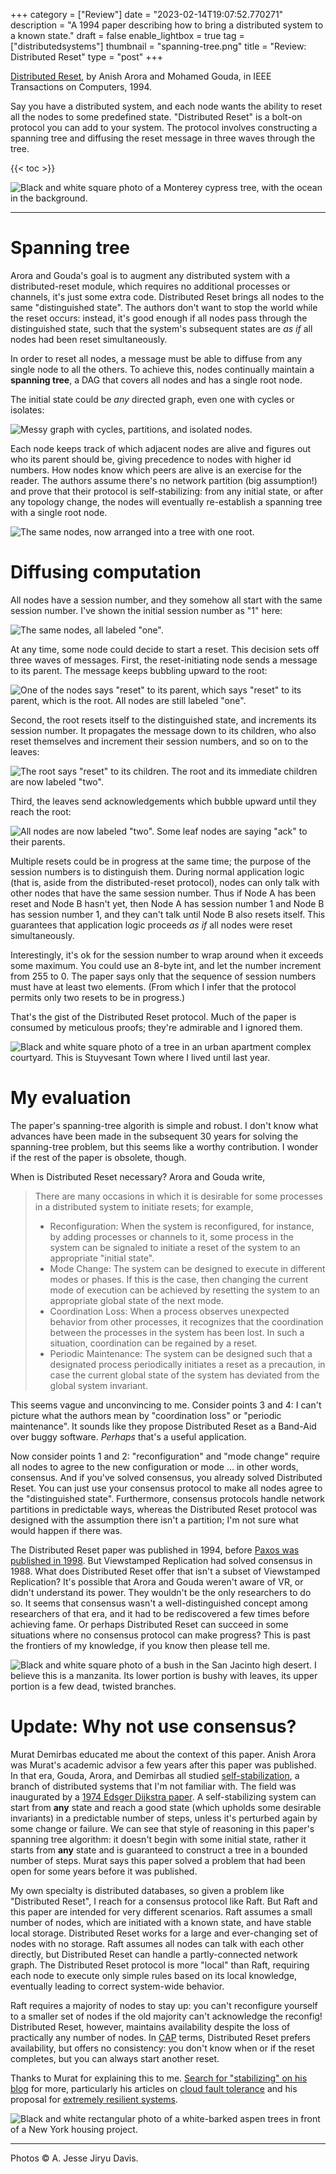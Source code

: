 +++
category = ["Review"]
date = "2023-02-14T19:07:52.770271"
description = "A 1994 paper describing how to bring a distributed system to a known state."
draft = false
enable_lightbox = true
tag = ["distributedsystems"]
thumbnail = "spanning-tree.png"
title = "Review: Distributed Reset"
type = "post"
+++

[Distributed Reset](http://ieeexplore.ieee.org/document/312126/), by Anish Arora and Mohamed Gouda, in IEEE Transactions on Computers, 1994.

Say you have a distributed system, and each node wants the ability to reset all the nodes to some predefined state. "Distributed Reset" is a bolt-on protocol you can add to your system. The protocol involves constructing a spanning tree and diffusing the reset message in three waves through the tree.

{{< toc >}}

![Black and white square photo of a Monterey cypress tree, with the ocean in the background.](7863159758_e0d81cc6b1_o.jpg)

***

# Spanning tree

Arora and Gouda's goal is to augment any distributed system with a distributed-reset module, which requires no additional processes or channels, it's just some extra code. Distributed Reset brings all nodes to the same "distinguished state". The authors don't want to stop the world while the reset occurs: instead, it's good enough if all nodes pass through the distinguished state, such that the system's subsequent states are *as if* all nodes had been reset simultaneously.

In order to reset all nodes, a message must be able to diffuse from any single node to all the others. To achieve this, nodes continually maintain a **spanning tree**, a DAG that covers all nodes and has a single root node.

The initial state could be *any* directed graph, even one with cycles or isolates:

![Messy graph with cycles, partitions, and isolated nodes.](initial-tree.png)

Each node keeps track of which adjacent nodes are alive and figures out who its parent should be, giving precedence to nodes with higher id numbers. How nodes know which peers are alive is an exercise for the reader. The authors assume there's no network partition (big assumption!) and prove that their protocol is self-stabilizing: from any initial state, or after any topology change, the nodes will eventually re-establish a spanning tree with a single root node.

![The same nodes, now arranged into a tree with one root.](spanning-tree.png)

# Diffusing computation

All nodes have a session number, and they somehow all start with the same session number. I've shown the initial session number as "1" here:

![The same nodes, all labeled "one".](session-numbers.png)

At any time, some node could decide to start a reset. This decision sets off three waves of messages. First, the reset-initiating node sends a message to its parent. The message keeps bubbling upward to the root:

![One of the nodes says "reset" to its parent, which says "reset" to its parent, which is the root. All nodes are still labeled "one".](wave-1.png)

Second, the root resets itself to the distinguished state, and increments its session number. It propagates the message down to its children, who also reset themselves and increment their session numbers, and so on to the leaves:

![The root says "reset" to its children. The root and its immediate children are now labeled "two".](wave-2.png)

Third, the leaves send acknowledgements which bubble upward until they reach the root:

![All nodes are now labeled "two". Some leaf nodes are saying "ack" to their parents.](wave-3.png)

Multiple resets could be in progress at the same time; the purpose of the session numbers is to distinguish them. During normal application logic (that is, aside from the distributed-reset protocol), nodes can only talk with other nodes that have the same session number. Thus if Node A has been reset and Node B hasn't yet, then Node A has session number 1 and Node B has session number 1, and they can't talk until Node B also resets itself. This guarantees that application logic proceeds *as if* all nodes were reset simultaneously.

Interestingly, it's ok for the session number to wrap around when it exceeds some maximum. You could use an 8-byte int, and let the number increment from 255 to 0. The paper says only that the sequence of session numbers must have at least two elements. (From which I infer that the protocol permits only two resets to be in progress.)

That's the gist of the Distributed Reset protocol. Much of the paper is consumed by meticulous proofs; they're admirable and I ignored them.

![Black and white square photo of a tree in an urban apartment complex courtyard. This is Stuyvesant Town where I lived until last year.](9061068839_d721f822ef_6k.jpg)

# My evaluation

The paper's spanning-tree algorith is simple and robust. I don't know what advances have been made in the subsequent 30 years for solving the spanning-tree problem, but this seems like a worthy contribution. I wonder if the rest of the paper is obsolete, though.

When is Distributed Reset necessary? Arora and Gouda write,

> There are many occasions in which it is desirable for some processes in a distributed system to initiate resets; for example,
> * Reconfiguration: When the system is reconfigured, for instance, by adding processes or channels to it, some process in the system can be signaled to initiate a reset of the system to an appropriate "initial state".
> * Mode Change: The system can be designed to execute in different modes or phases. If this is the case, then changing the current mode of execution can be achieved by resetting the system to an appropriate global state of the next mode.
> * Coordination Loss: When a process observes unexpected behavior from other processes, it recognizes that the coordination between the processes in the system has been lost. In such a situation, coordination can be regained by a reset.
> * Periodic Maintenance: The system can be designed such that a designated process periodically initiates a reset as a precaution, in case the current global state of the system has deviated from the global system invariant.

This seems vague and unconvincing to me. Consider points 3 and 4: I can't picture what the authors mean by "coordination loss" or "periodic maintenance". It sounds like they propose Distributed Reset as a Band-Aid over buggy software. _Perhaps_ that's a useful application.

Now consider points 1 and 2: "reconfiguration" and "mode change" require all nodes to agree to the new configuration or mode ... in other words, consensus. And if you've solved consensus, you already solved Distributed Reset. You can just use your consensus protocol to make all nodes agree to the "distinguished state". Furthermore, consensus protocols handle network partitions in predictable ways, whereas the Distributed Reset protocol was designed with the assumption there isn't a partition; I'm not sure what would happen if there was.

The Distributed Reset paper was published in 1994, before [Paxos was published in 1998](http://lamport.azurewebsites.net/pubs/pubs.html?from=https://research.microsoft.com/en-us/um/people/lamport/pubs/pubs.html&type=path#lamport-paxos). But Viewstamped Replication had solved consensus in 1988. What does Distributed Reset offer that isn't a subset of Viewstamped Replication? It's possible that Arora and Gouda weren't aware of VR, or didn't understand its power. They wouldn't be the only researchers to do so. It seems that consensus wasn't a well-distinguished concept among researchers of that era, and it had to be rediscovered a few times before achieving fame. Or perhaps Distributed Reset can succeed in some situations where no consensus protocol can make progress? This is past the frontiers of my knowledge, if you know then please tell me. 

![Black and white square photo of a bush in the San Jacinto high desert. I believe this is a manzanita. Its lower portion is bushy with leaves, its upper portion is a few dead, twisted branches.](44126679582_6881a6f396_o.jpg)

# Update: Why not use consensus?

Murat Demirbas educated me about the context of this paper. Anish Arora was Murat's academic advisor a few years after this paper was published. In that era, Gouda, Arora, and Demirbas all studied [self-stabilization](https://en.wikipedia.org/wiki/Self-stabilization), a branch of distributed systems that I'm not familiar with. The field was inaugurated by a [1974 Edsger Dijkstra paper](https://www.cs.utexas.edu/~EWD/ewd04xx/EWD426.PDF). A self-stabilizing system can start from **any** state and reach a good state (which upholds some desirable invariants) in a predictable number of steps, unless it's perturbed again by some change or failure. We can see that style of reasoning in this paper's spanning tree algorithm: it doesn't begin with some initial state, rather it starts from **any** state and is guaranteed to construct a tree in a bounded number of steps. Murat says this paper solved a problem that had been open for some years before it was published.

My own specialty is distributed databases, so given a problem like "Distributed Reset", I reach for a consensus protocol like Raft. But Raft and this paper are intended for very different scenarios. Raft assumes a small number of nodes, which are initiated with a known state, and have stable local storage. Distributed Reset works for a large and ever-changing set of nodes with no storage. Raft assumes all nodes can talk with each other directly, but Distributed Reset can handle a partly-connected network graph. The Distributed Reset protocol is more "local" than Raft, requiring each node to execute only simple rules based on its local knowledge, eventually leading to correct system-wide behavior.

Raft requires a majority of nodes to stay up: you can't reconfigure yourself to a smaller set of nodes if the old majority can't acknowledge the reconfig! Distributed Reset, however, maintains availability despite the loss of practically any number of nodes. In [CAP](https://en.wikipedia.org/wiki/CAP_theorem) terms, Distributed Reset prefers availability, but offers no consistency: you don't know when or if the reset completes, but you can always start another reset.  

Thanks to Murat for explaining this to me. [Search for "stabilizing" on his blog](https://muratbuffalo.blogspot.com/search?q=stabilizing) for more, particularly his articles on [cloud fault tolerance](https://muratbuffalo.blogspot.com/2017/08/cloud-fault-tolerance.html) and his proposal for [extremely resilient systems](https://muratbuffalo.blogspot.com/2015/08/new-directions-for-distributed-systems.html).

![Black and white rectangular photo of a white-barked aspen trees in front of a New York housing project.](3430058280_14beba2c12_o.jpg)

***

Photos &copy; A. Jesse Jiryu Davis.
